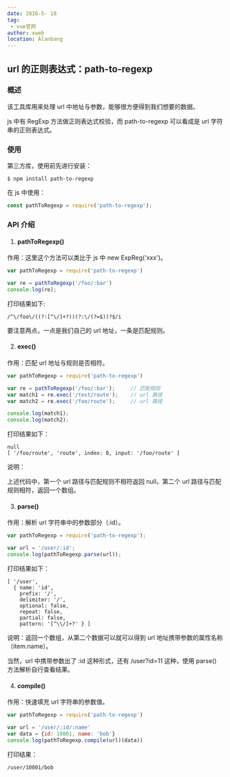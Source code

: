 ```yaml
---
date: 2016-5- 18
tag: 
 - vue官网
author: xweb
location: Alanbang
---
```


url 的正则表达式：path-to-regexp
----
### 概述
该工具库用来处理 url 中地址与参数，能够很方便得到我们想要的数据。

js 中有 RegExp 方法做正则表达式校验，而 path-to-regexp 可以看成是 url 字符串的正则表达式。

### 使用
第三方库，使用前先进行安装：
```
$ npm install path-to-regexp
```
在 js 中使用：
```js
const pathToRegexp = require('path-to-regexp');
```
### API 介绍
1. #### pathToRegexp()
作用：这里这个方法可以类比于 js 中 new ExpReg('xxx')。
```js
var pathToRegexp = require('path-to-regexp')

var re = pathToRegexp('/foo/:bar')
console.log(re);    
```
打印结果如下:
```
/^\/foo\/((?:[^\/]+?))(?:\/(?=$))?$/i
```
要注意两点，一点是我们自己的 url 地址，一条是匹配规则。

2. #### exec()
作用：匹配 url 地址与规则是否相符。
```js
var pathToRegexp = require('path-to-regexp')

var re = pathToRegexp('/foo/:bar');     // 匹配规则
var match1 = re.exec('/test/route');    // url 路径
var match2 = re.exec('/foo/route');     // url 路径

console.log(match1);
console.log(match2);
```
打印结果如下：
```
null
[ '/foo/route', 'route', index: 0, input: '/foo/route' ]
```
说明：

上述代码中，第一个 url 路径与匹配规则不相符返回 null，第二个 url 路径与匹配规则相符，返回一个数组。

3. #### parse()
作用：解析 url 字符串中的参数部分（:id）。
```js
var pathToRegexp = require('path-to-regexp');

var url = '/user/:id';
console.log(pathToRegexp.parse(url));
```
打印结果如下：
```
[ '/user',
  { name: 'id',
    prefix: '/',
    delimiter: '/',
    optional: false,
    repeat: false,
    partial: false,
    pattern: '[^\\/]+?' } ]
  ```
说明：返回一个数组，从第二个数据可以就可以得到 url 地址携带参数的属性名称（item.name）。

当然，url 中携带参数出了 :id 这种形式，还有 /user?id=11 这种，使用 parse() 方法解析自行查看结果。

4. #### compile()
作用：快速填充 url 字符串的参数值。
```js
var pathToRegexp = require('path-to-regexp')

var url = '/user/:id/:name'
var data = {id: 10001, name: 'bob'}
console.log(pathToRegexp.compile(url)(data))
```
打印结果：

```
/user/10001/bob
```
